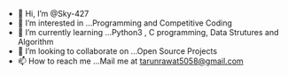 - 👋 Hi, I’m @Sky-427
- 👀 I’m interested in ...Programming and Competitive Coding
- 🌱 I’m currently learning ...Python3 , C programming, Data Strutures and Algorithm
- 💞️ I’m looking to collaborate on ...Open Source Projects
- 📫 How to reach me ...Mail me at tarunrawat5058@gmail.com

<!---
Sky-427/Sky-427 is a ✨ special ✨ repository because its `README.md` (this file) appears on your GitHub profile.
You can click the Preview link to take a look at your changes.
--->
